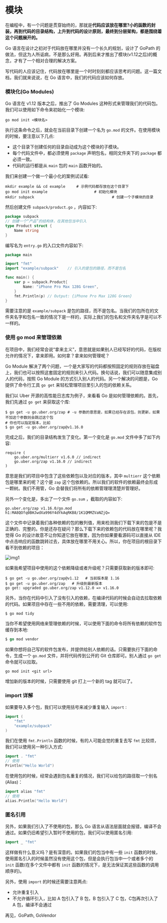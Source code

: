 # 模块

在编程中，有一个问题是贯穿始终的，那就是**代码应该放在哪里?小的函数的封装，再到代码的目录结构，上升到代码的设计原则，最终到分层架构，都是围绕着这个问题展开的。**

Go 语言在设计之初对于代码放在哪里并没有一个长久的规划，设计了 GoPath 的做法，但这为人所诟病，不是那么好用。再到后来才推出了模块(v1.12之后)的概念，才有了一个相对合理的解决方案。

写代码的人应该记住，代码放在哪里是一个时时刻刻都应该思考的问题。这一篇文档，我们就来说说，在 Go 语言中，我们的代码应该如何存放。

### 模块化(Go Modules)

Go 语言在 v1.12 版本之后，推出了 Go Modules 这种形式来管理我们的代码包。我们可以使用如下命令来初始化一个模块:

```shell
go mod init <模块名>
```

执行这条命令之后，就会在当前目录下创建一个名为 `go.mod` 的文件。在使用模块的时候，要注意以下几点:

- 这个目录下创建任何的目录自动成为这个模块的子模块。
- 每个代码文件中，都必须使用 `package` 声明包名，相同文件夹下的 `package` 都必须一致。
- 代码的运行都是从 `main` 包的 `main` 函数开始的。

我们来创建一个做一个最小化的案例试试看:

```shell
mkdir example && cd example		# 示例代码都存放在这个目录下
go mod init example						# 初始化模块
mkdir subpack									# 创建一个子模块的目录
```

然后创建文件 `subpack/product.go` ，内容如下:

```go
package subpack
// 创建一个“产品”的结构体，在其他包当中引入
type Product struct {
    Name string
}
```

编写名为 `entry.go` 的入口文件内容如下:

```go
package main

import "fmt"
import "example/subpack"	// 引入的是包的路径，而不是包名

func main() {
    var p = subpack.Product{
        Name: "iPhone Pro Max 128G Green",
    }
    fmt.Println(p) // Output: {iPhone Pro Max 128G Green}
}
```

需要注意的是 `example/subpack` 是包的路径，而不是包名。当我们的包所在的文件夹名字和包名一致的情况下是一样的，实际上我们的包名和文件夹名字是可以不一样的。

### 使用 go mod 来管理依赖

在项目中，我们经常会说“拿来主义”，意思就是如果别人已经写好的代码，在版权允许的情况下，拿来即用。如何拿？拿来如何管理呢？

Go Module 解决了两个问题，一个是大家写的代码都按照固定的规则存放在磁盘上，我们也可以按照这套固定的规则来引入代码。换句话说，我们可以随意集成别人的代码，按照 Go Module 的方式引入别人的代码。另一个解决的问题是，Go  提供了命令行工具 `go get` 来轻松管理项目里引入的包的依赖关系。

我们以 Uber 开源的高性能日志库为例子，来看看 Go 是如何管理依赖的。首先，我们先通过 `go get` 来获取这个库:

```shell
$ go get -u go.uber.org/zap # -u 参数的意思是，如果已经存在该包，则更新，如果不加这个参数则会跳过这个包
# 你也可以指定版本，比如
$ go get -u go.uber.org/zap@v1.16.0
```

完成之后，我们的目录结构发生了变化。第一个变化是 `go.mod` 文件中多了如下内容:

```
require (
	go.uber.org/multierr v1.6.0 // indirect
	go.uber.org/zap v1.16.0 // indirect
)
```

意思是我们的项目中包含了这些依赖包以及对应的版本，其中 `multierr` 这个依赖包是哪里来的呢？这个是 `zap` 这个包依赖的。所以我们的软件的依赖最终会形成一颗树。我们不用管，Go 会替我们将所有的依赖管理理清楚并管理好。

另外一个变化是，多出了一个文件 `go.sum` ，截取的内容如下:

```shell
go.uber.org/zap v1.16.0/go.mod h1:MA8QOfq0BHJwdXa996Y4dYkAqRKB8/1K1QMMZVaNZjQ=
```

这个文件中记录着我们各种依赖的包的散列值，用来检测我们下载下来的包是不是正确的、完整的。你是还存在疑问？那么下载下来的依赖包的代码放在哪里呢？我觉得 Go 的设计故意不让你知道它放在哪里，因为你如果要看源码可以直接从 IDE 中点击响应的函数跳转过去，具体放在哪里不用关心。所以，你在项目的根目录下看不到依赖的项目：

<img src="http://file-linker.oss-cn-hangzhou.aliyuncs.com/ROFCTLtfs5lK86mIuW9j.png" alt="img1"/>

如果我希望项目中使用的这个依赖降级或者升级呢？只需要获取新的版本即可:

```shell
$ go get -u go.uber.org/zap@v1.12   # 当前版本是 1.16
$ go get -u go.uber.org/zap   # 升级到最新版本
go get: upgraded go.uber.org/zap v1.12.0 => v1.16.0
```

另外，当你在代码中引入了没有引入的依赖，在编译代码的时候会自动去拉取依赖的代码。如果项目中存在一些不用的依赖，需要清理，可以使用:

```shell
$ go mod tidy
```

当你不希望使用网络来管理依赖的时候，可以使用下面的命令将所有依赖的软件包缓存到本地:

```go
$ go mod vendor
```

如果你想将自己写的软件包发布，并提供给别人依赖的话。只需要执行下面的命令，生成一个 `go.mod` 文件，并将代码传到公开的 Git 仓库即可。别人通过 `go get` 命令就可以拉取。

```shell
go mod init <git url>
```

增加新的版本的时候，只需要使用 git 打上一个新的 tag 就可以了。

### import 详解

如果要导入多个包，我们可以使用括号来减少重复输入 `import` :

```go
import (
    "fmt"
    "example/subpack"
)
```

我们在使用 `fmt.Println` 函数的时候，有的人可能会觉的重复去写 `fmt` 比较烦，我们可以使用另一种引入方式:

```go
import . "fmt"
// 使用
Println("Hello World")
```

在使用包的时候，经常会遇到包名重复的情况，我们可以给包的路径取一个别名(Alias)：

```go
import alias "fmt"
// 使用
alias.Println("Hello World")
```

### 匿名引用

另外，如果我们引入了不使用的包，那么 Go 语言从语法层面就会报错，编译不会通过。如果仍旧希望引入暂时不使用的包，我们可以使用匿名引用:

```go
import _ "fmt"
```

这样做有什么意义吗？是有深意的。如果我们的包当中有一些 `init` 函数的时候，使用匿名引入的时候虽然没有使用这个包，但是会执行包当中一个或者多个的 `init` 函数(在多个文件中都有 `init` 函数的情况下，是无法保证其这些函数的调用顺序的)。

另外，使用 `import` 的时候还需要注意两点:

- 允许重复引入
- 不允许循环引入，比如 A 包引入了 B 包，B 包引入了 C 包，C包再次引入了 A 包，编译不会通过

<note>
再见，GoPath, GoVendor
</note>